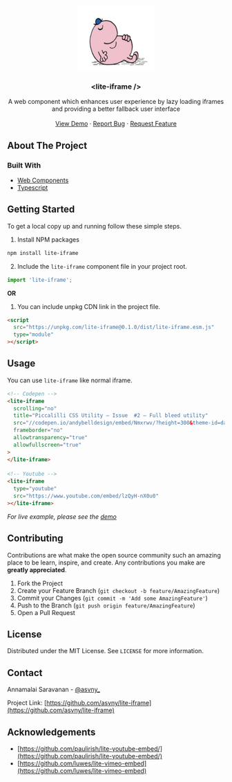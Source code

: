 <br />
<p align="center">
  <a href="https://github.com/asvny/lite-iframe">
    <img src="https://raw.githubusercontent.com/asvny/lite-iframe/master/images/logo.png" alt="Logo" width="180" height="150">
  </a>

  <h3 align="center">&lt;lite-iframe /&gt;</h3>

  <p align="center">
    A web component which enhances user experience by lazy loading iframes and providing a better fallback user interface
    <br />
    <br />
    <a href="https://lite-iframe-demo.netlify.com">View Demo</a>
    ·
    <a href="https://github.com/asvny/lite-iframe/issues">Report Bug</a>
    ·
    <a href="https://github.com/asvny/lite-iframe/issues">Request Feature</a>
  </p>
</p>

<!-- ABOUT THE PROJECT -->

## About The Project

### Built With

- [Web Components](https://developer.mozilla.org/en-US/docs/Web/Web_Components)
- [Typescript](https://www.typescriptlang.org/)

<!-- GETTING STARTED -->

## Getting Started

To get a local copy up and running follow these simple steps.

1. Install NPM packages

```sh
npm install lite-iframe
```

2. Include the `lite-iframe` component file in your project root.

```js
import 'lite-iframe';
```

**OR**

1. You can include unpkg CDN link in the project file.

```html
<script
  src="https://unpkg.com/lite-iframe@0.1.0/dist/lite-iframe.esm.js"
  type="module"
></script>
```

<!-- USAGE EXAMPLES -->

## Usage

You can use `lite-iframe` like normal iframe.

```html
<!-- Codepen -->
<lite-iframe
  scrolling="no"
  title="Piccalilli CSS Utility — Issue  #2 — Full bleed utility"
  src="//codepen.io/andybelldesign/embed/Nmxrwv/?height=300&theme-id=dark&default-tab=css,result"
  frameborder="no"
  allowtransparency="true"
  allowfullscreen="true"
>
</lite-iframe>

<!-- Youtube -->
<lite-iframe
  type="youtube"
  src="https://www.youtube.com/embed/lzQyH-nX0u0"
></lite-iframe>
```

_For live example, please see the [demo](https://lite-iframe-demo.netlify.com)_

<!-- CONTRIBUTING -->

## Contributing

Contributions are what make the open source community such an amazing place to be learn, inspire, and create. Any contributions you make are **greatly appreciated**.

1. Fork the Project
2. Create your Feature Branch (`git checkout -b feature/AmazingFeature`)
3. Commit your Changes (`git commit -m 'Add some AmazingFeature'`)
4. Push to the Branch (`git push origin feature/AmazingFeature`)
5. Open a Pull Request

<!-- LICENSE -->

## License

Distributed under the MIT License. See `LICENSE` for more information.

<!-- CONTACT -->

## Contact

Annamalai Saravanan - [@asvny\_](https://twitter.com/twitter_handle)

Project Link: [https://github.com/asvny/lite-iframe](https://github.com/asvny/lite-iframe)

<!-- ACKNOWLEDGEMENTS -->

## Acknowledgements

- [https://github.com/paulirish/lite-youtube-embed/](https://github.com/paulirish/lite-youtube-embed/)
- [https://github.com/luwes/lite-vimeo-embed](https://github.com/luwes/lite-vimeo-embed)
